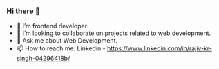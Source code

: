 ### Hi there 👋


- 🔭 I’m frontend developer.
- 👯 I’m looking to collaborate on projects related to web development.
- 💬 Ask me about Web Development.
- 📫 How to reach me: Linkedin - https://www.linkedin.com/in/rajiv-kr-singh-04296418b/
